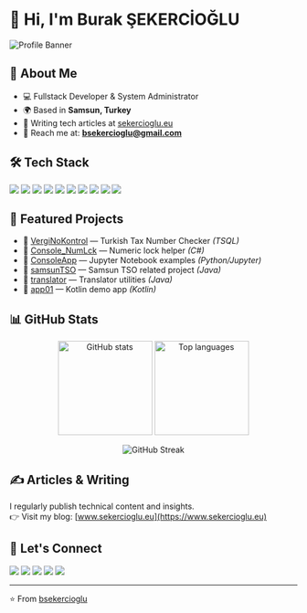 # 👋 Hi, I'm **Burak ŞEKERCİOĞLU**

![Profile Banner](https://github.com/bsekercioglu.png)

## 🚀 About Me
- 💻 Fullstack Developer & System Administrator  
- 🌍 Based in **Samsun, Turkey**  
- 📝 Writing tech articles at [sekercioglu.eu](https://www.sekercioglu.eu)  
- 📧 Reach me at: **bsekercioglu@gmail.com**  

## 🛠️ Tech Stack
<p>
  <img src="https://img.shields.io/badge/C%23-239120?style=for-the-badge&logo=c-sharp&logoColor=white" />
  <img src="https://img.shields.io/badge/Java-ED8B00?style=for-the-badge&logo=java&logoColor=white" />
  <img src="https://img.shields.io/badge/Kotlin-7F52FF?style=for-the-badge&logo=kotlin&logoColor=white" />
  <img src="https://img.shields.io/badge/Python-3776AB?style=for-the-badge&logo=python&logoColor=white" />
  <img src="https://img.shields.io/badge/Go-00ADD8?style=for-the-badge&logo=go&logoColor=white" />
  <img src="https://img.shields.io/badge/SQL-025E8C?style=for-the-badge&logo=database&logoColor=white" />
  <img src="https://img.shields.io/badge/Linux-FCC624?style=for-the-badge&logo=linux&logoColor=black" />
  <img src="https://img.shields.io/badge/Docker-2496ED?style=for-the-badge&logo=docker&logoColor=white" />
  <img src="https://img.shields.io/badge/Vue.js-35495E?style=for-the-badge&logo=vuedotjs&logoColor=4FC08D" />
  <img src="https://img.shields.io/badge/Android-3DDC84?style=for-the-badge&logo=android&logoColor=white" />
</p>

## 📌 Featured Projects
- 🔹 [VergiNoKontrol](https://github.com/bsekercioglu/VergiNoKontrol) — Turkish Tax Number Checker *(TSQL)*
- 🔹 [Console_NumLck](https://github.com/bsekercioglu/Console_NumLck) — Numeric lock helper *(C#)*
- 🔹 [ConsoleApp](https://github.com/bsekercioglu/ConsoleApp) — Jupyter Notebook examples *(Python/Jupyter)*
- 🔹 [samsunTSO](https://github.com/bsekercioglu/samsunTSO) — Samsun TSO related project *(Java)*
- 🔹 [translator](https://github.com/bsekercioglu/translator) — Translator utilities *(Java)*
- 🔹 [app01](https://github.com/bsekercioglu/app01) — Kotlin demo app *(Kotlin)*

## 📊 GitHub Stats
<p align="center">
  <img src="https://github-readme-stats.vercel.app/api?username=bsekercioglu&show_icons=true&theme=tokyonight" alt="GitHub stats" height="165" />
  <img src="https://github-readme-stats.vercel.app/api/top-langs/?username=bsekercioglu&layout=compact&theme=tokyonight" alt="Top languages" height="165" />
</p>

<p align="center">
  <img src="https://github-readme-streak-stats.herokuapp.com/?user=bsekercioglu&theme=tokyonight" alt="GitHub Streak" />
</p>

## ✍️ Articles & Writing
I regularly publish technical content and insights.  
👉 Visit my blog: [www.sekercioglu.eu](https://www.sekercioglu.eu)

## 🤝 Let's Connect
<p>
  <a href="https://github.com/bsekercioglu"><img src="https://img.shields.io/badge/GitHub-100000?style=for-the-badge&logo=github&logoColor=white" /></a>
  <a href="https://twitter.com/bsekercioglu"><img src="https://img.shields.io/badge/Twitter-1DA1F2?style=for-the-badge&logo=twitter&logoColor=white" /></a>
  <a href="mailto:bsekercioglu@gmail.com"><img src="https://img.shields.io/badge/Email-D14836?style=for-the-badge&logo=gmail&logoColor=white" /></a>
  <a href="https://www.sekercioglu.eu"><img src="https://img.shields.io/badge/Website-000000?style=for-the-badge&logo=vercel&logoColor=white" /></a>
  <a href="https://www.linkedin.com/in/bsekercioglu"><img src="https://img.shields.io/badge/LinkedIn-0077B5?style=for-the-badge&logo=linkedin&logoColor=white" /></a>
</p>

---
⭐️ From [bsekercioglu](https://github.com/bsekercioglu)
